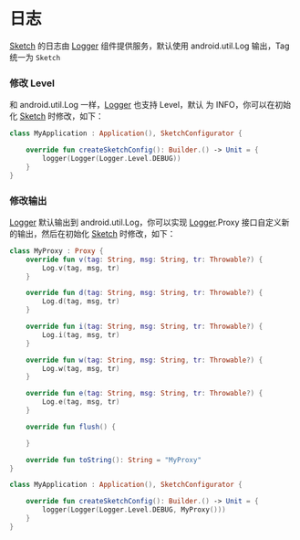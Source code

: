 # 日志

[Sketch] 的日志由 [Logger] 组件提供服务，默认使用 android.util.Log 输出，Tag 统一为 `Sketch`

### 修改 Level

和 android.util.Log 一样，[Logger] 也支持 Level，默认 为 INFO，你可以在初始化 [Sketch] 时修改，如下：

```kotlin
class MyApplication : Application(), SketchConfigurator {

    override fun createSketchConfig(): Builder.() -> Unit = {
        logger(Logger(Logger.Level.DEBUG))
    }
}
```

### 修改输出

[Logger] 默认输出到 android.util.Log，你可以实现 [Logger].Proxy 接口自定义新的输出，然后在初始化 [Sketch] 时修改，如下：

```kotlin
class MyProxy : Proxy {
    override fun v(tag: String, msg: String, tr: Throwable?) {
        Log.v(tag, msg, tr)
    }

    override fun d(tag: String, msg: String, tr: Throwable?) {
        Log.d(tag, msg, tr)
    }

    override fun i(tag: String, msg: String, tr: Throwable?) {
        Log.i(tag, msg, tr)
    }

    override fun w(tag: String, msg: String, tr: Throwable?) {
        Log.w(tag, msg, tr)
    }

    override fun e(tag: String, msg: String, tr: Throwable?) {
        Log.e(tag, msg, tr)
    }

    override fun flush() {

    }

    override fun toString(): String = "MyProxy"
}

class MyApplication : Application(), SketchConfigurator {

    override fun createSketchConfig(): Builder.() -> Unit = {
        logger(Logger(Logger.Level.DEBUG, MyProxy()))
    }
}
```

[Sketch]: ../../sketch/src/main/java/com/github/panpf/sketch/Sketch.kt

[Logger]: ../../sketch/src/main/java/com/github/panpf/sketch/util/Logger.kt